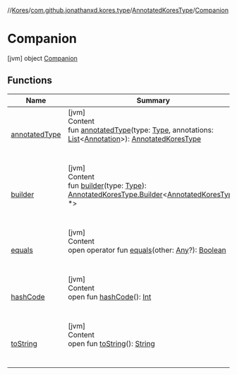 //[Kores](../../../index.md)/[com.github.jonathanxd.kores.type](../../index.md)/[AnnotatedKoresType](../index.md)/[Companion](index.md)



# Companion  
 [jvm] object [Companion](index.md)   


## Functions  
  
|  Name|  Summary| 
|---|---|
| <a name="com.github.jonathanxd.kores.type/AnnotatedKoresType.Companion/annotatedType/#java.lang.reflect.Type#kotlin.collections.List[com.github.jonathanxd.kores.base.Annotation]/PointingToDeclaration/"></a>[annotatedType](annotated-type.md)| <a name="com.github.jonathanxd.kores.type/AnnotatedKoresType.Companion/annotatedType/#java.lang.reflect.Type#kotlin.collections.List[com.github.jonathanxd.kores.base.Annotation]/PointingToDeclaration/"></a>[jvm]  <br>Content  <br>fun [annotatedType](annotated-type.md)(type: [Type](https://docs.oracle.com/javase/8/docs/api/java/lang/reflect/Type.html), annotations: [List](https://kotlinlang.org/api/latest/jvm/stdlib/kotlin.collections/-list/index.html)<[Annotation](../../../com.github.jonathanxd.kores.base/-annotation/index.md)>): [AnnotatedKoresType](../index.md)  <br><br><br>
| <a name="com.github.jonathanxd.kores.type/AnnotatedKoresType.Companion/builder/#java.lang.reflect.Type/PointingToDeclaration/"></a>[builder](builder.md)| <a name="com.github.jonathanxd.kores.type/AnnotatedKoresType.Companion/builder/#java.lang.reflect.Type/PointingToDeclaration/"></a>[jvm]  <br>Content  <br>fun [builder](builder.md)(type: [Type](https://docs.oracle.com/javase/8/docs/api/java/lang/reflect/Type.html)): [AnnotatedKoresType.Builder](../-builder/index.md)<[AnnotatedKoresType](../index.md), *>  <br><br><br>
| <a name="kotlin/Any/equals/#kotlin.Any?/PointingToDeclaration/"></a>[equals](../../../com.github.jonathanxd.kores.util/-simple-resolver/index.md#%5Bkotlin%2FAny%2Fequals%2F%23kotlin.Any%3F%2FPointingToDeclaration%2F%5D%2FFunctions%2F-1211764316)| <a name="kotlin/Any/equals/#kotlin.Any?/PointingToDeclaration/"></a>[jvm]  <br>Content  <br>open operator fun [equals](../../../com.github.jonathanxd.kores.util/-simple-resolver/index.md#%5Bkotlin%2FAny%2Fequals%2F%23kotlin.Any%3F%2FPointingToDeclaration%2F%5D%2FFunctions%2F-1211764316)(other: [Any](https://kotlinlang.org/api/latest/jvm/stdlib/kotlin/-any/index.html)?): [Boolean](https://kotlinlang.org/api/latest/jvm/stdlib/kotlin/-boolean/index.html)  <br><br><br>
| <a name="kotlin/Any/hashCode/#/PointingToDeclaration/"></a>[hashCode](../../../com.github.jonathanxd.kores.util/-simple-resolver/index.md#%5Bkotlin%2FAny%2FhashCode%2F%23%2FPointingToDeclaration%2F%5D%2FFunctions%2F-1211764316)| <a name="kotlin/Any/hashCode/#/PointingToDeclaration/"></a>[jvm]  <br>Content  <br>open fun [hashCode](../../../com.github.jonathanxd.kores.util/-simple-resolver/index.md#%5Bkotlin%2FAny%2FhashCode%2F%23%2FPointingToDeclaration%2F%5D%2FFunctions%2F-1211764316)(): [Int](https://kotlinlang.org/api/latest/jvm/stdlib/kotlin/-int/index.html)  <br><br><br>
| <a name="kotlin/Any/toString/#/PointingToDeclaration/"></a>[toString](../../../com.github.jonathanxd.kores.util/-simple-resolver/index.md#%5Bkotlin%2FAny%2FtoString%2F%23%2FPointingToDeclaration%2F%5D%2FFunctions%2F-1211764316)| <a name="kotlin/Any/toString/#/PointingToDeclaration/"></a>[jvm]  <br>Content  <br>open fun [toString](../../../com.github.jonathanxd.kores.util/-simple-resolver/index.md#%5Bkotlin%2FAny%2FtoString%2F%23%2FPointingToDeclaration%2F%5D%2FFunctions%2F-1211764316)(): [String](https://kotlinlang.org/api/latest/jvm/stdlib/kotlin/-string/index.html)  <br><br><br>


